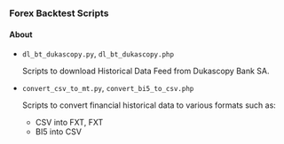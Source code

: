 ### Forex Backtest Scripts

#### About

- `dl_bt_dukascopy.py`, `dl_bt_dukascopy.php`

  Scripts to download Historical Data Feed from Dukascopy Bank SA.

- `convert_csv_to_mt.py`, `convert_bi5_to_csv.php`

  Scripts to convert financial historical data to various formats such as:

  - CSV into FXT, FXT
  - BI5 into CSV

